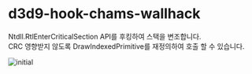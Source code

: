 # d3d9-hook-chams-wallhack
Ntdll.RtlEnterCriticalSection API를 후킹하여 스택을 변조합니다.   
CRC 영향받지 않도록 DrawIndexedPrimitive를 재정의하여 호출 할 수 있습니다.

![initial](https://raw.githubusercontent.com/daramzee/d3d9-hook-chams-wallhack/main/2021-09-10%2022-17-40.bmp)


